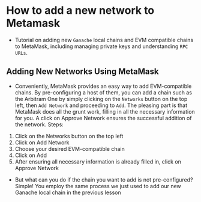 # How to add a new network to Metamask
- Tutorial on adding new `Ganache` local chains and EVM compatible chains to MetaMask, including managing private keys and understanding `RPC URLs`.

## Adding New Networks Using MetaMask
- Conveniently, MetaMask provides an easy way to add EVM-compatible chains. By pre-configuring a host of them, you can add a chain such as the Arbitram One by simply clicking on the `Networks` button on the top left, then `Add Network` and proceeding to `Add`. The pleasing part is that MetaMask does all the grunt work, filling in all the necessary information for you. A click on Approve Network ensures the successful addition of the network. Steps:

1. Click on the Networks button on the top left
2. Click on Add Network
3. Choose your desired EVM-compatible chain
4. Click on Add
5. After ensuring all necessary information is already filled in, click on Approve Network

- But what can you do if the chain you want to add is not pre-configured? Simple! You employ the same process we just used to add our new Ganache local chain in the previous lesson
